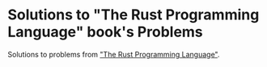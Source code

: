 # Solutions to "The Rust Programming Language" book's Problems

Solutions to problems from
["The Rust Programming Language"](https://doc.rust-lang.org/stable/book).
